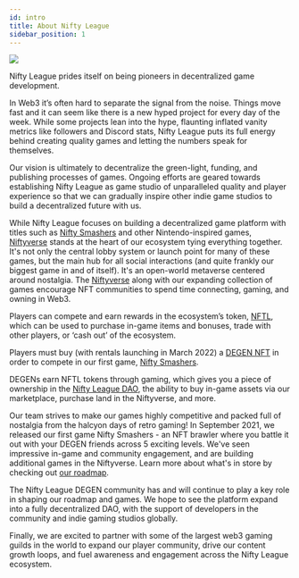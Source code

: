 ```yaml
---
id: intro
title: About Nifty League
sidebar_position: 1
---
```


![](/img/story.gif)

Nifty League prides itself on being pioneers in decentralized game development.

In Web3 it’s often hard to separate the signal from the noise. Things move fast and it can seem like there is a new hyped project for every day of the week. While some projects lean into the hype, flaunting inflated vanity metrics like followers and Discord stats, Nifty League puts its full energy behind creating quality games and letting the numbers speak for themselves.

Our vision is ultimately to decentralize the green-light, funding, and publishing processes of games. Ongoing efforts are geared towards establishing Nifty League as game studio of unparalleled quality and player experience so that we can gradually inspire other indie game studios to build a decentralized future with us.

While Nifty League focuses on building a decentralized game platform with titles such as [Nifty Smashers](/docs/overview/games/nifty-smashers) and other Nintendo-inspired games, [Niftyverse](/docs/overview/games/niftyverse) stands at the heart of our ecosystem tying everything together. It's not only the central lobby system or launch point for many of these games, but the main hub for all social interactions (and quite frankly our biggest game in and of itself). It's an open-world metaverse centered around nostalgia. The [Niftyverse](/docs/overview/games/niftyverse) along with our expanding collection of games encourage NFT communities to spend time connecting, gaming, and owning in Web3.

Players can compete and earn rewards in the ecosystem’s token, [NFTL](/docs/overview/nftl/overview), which can be used to purchase in-game items and bonuses, trade with other players, or ‘cash out’ of the ecosystem.

Players must buy (with rentals launching in March 2022) a [DEGEN NFT](/docs/overview/degens/About) in order to compete in our first game, [Nifty Smashers](/docs/overview/games/nifty-smashers).

DEGENs earn NFTL tokens through gaming, which gives you a piece of ownership in the [Nifty League DAO](/docs/overview/nifty-dao/overview), the ability to buy in-game assets via our marketplace, purchase land in the Niftyverse, and more.

Our team strives to make our games highly competitive and packed full of nostalgia from the halcyon days of retro gaming! In September 2021, we released our first game Nifty Smashers - an NFT brawler where you battle it out with your DEGEN friends across 5 exciting levels. We've seen impressive in-game and community engagement, and are building additional games in the Niftyverse. Learn more about what's in store by checking out [our roadmap](/docs/overview/roadmap).

The Nifty League DEGEN community has and will continue to play a key role in shaping our roadmap and games. We hope to see the platform expand into a fully decentralized DAO, with the support of developers in the community and indie gaming studios globally.

Finally, we are excited to partner with some of the largest web3 gaming guilds in the world to expand our player community, drive our content growth loops, and fuel awareness and engagement across the Nifty League ecosystem.
